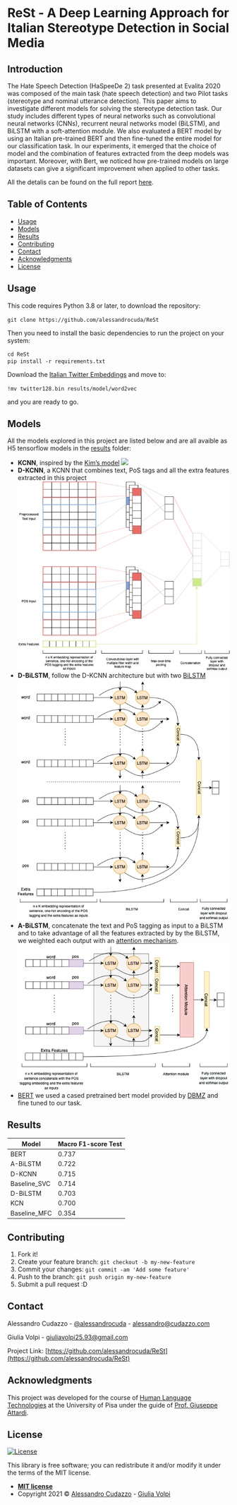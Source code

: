 # ReSt - A Deep Learning Approach for Italian Stereotype Detection in Social Media
## Introduction
The Hate Speech Detection (HaSpeeDe 2) task presented at Evalita 2020  was composed of the main task (hate speech detection) and two Pilot tasks (stereotype and nominal utterance detection). This paper aims to investigate different models for solving the stereotype detection task. Our study includes different types of neural networks such as convolutional neural networks (CNNs), recurrent neural networks model (BiLSTM), and BiLSTM with a soft-attention module. We also evaluated a BERT model by using an Italian pre-trained BERT and then fine-tuned the entire model for our classification task. In our experiments, it emerged that the choice of model and the combination of features extracted from the deep models was important. Moreover, with Bert, we noticed how pre-trained models on large datasets can give a significant improvement when applied to other tasks.

All the detalis can be found on the full report [here](https://github.com/alessandrocuda/ReSt/blob/main/report/HLT_Stereotype_detection_19_20.pdf).

## Table of Contents 
- [Usage](#usage)
- [Models](#models)
- [Results](#Results)
- [Contributing](#contributing)
- [Contact](#contact)
- [Acknowledgments](#Acknowledgments)
- [License](#license)

## Usage
This code requires Python 3.8 or later, to download the repository:

`git clone https://github.com/alessandrocuda/ReSt`

Then you need to install the basic dependencies to run the project on your system:

```
cd ReSt
pip install -r requirements.txt
```

Download the [Italian Twitter Embeddings](http://www.italianlp.it/download-italian-twitter-embeddings/) and move to:

`!mv twitter128.bin results/model/word2vec`

and you are ready to go.

## Models 
All the models explored in this project are listed below and are all avaible as H5 tensorflow models in the [results](https://github.com/alessandrocuda/ReSt/tree/main/results/model) folder:
- **KCNN**, inspired by the [Kim’s model](https://arxiv.org/pdf/1408.5882.pdf)
![](https://www.researchgate.net/profile/Aleksander-Smywinski-Pohl/publication/331643881/figure/fig2/AS:735079986900994@1552268134872/Illustration-of-Kim-CNN-model-architecture.png)
- **D-KCNN**, a KCNN that combines text, PoS tags and all the extra features extracted in this project 
![](https://github.com/alessandrocuda/ReSt/blob/main/report/assest/double_cnn.png?raw=true)
- **D-BiLSTM**, follow the D-KCNN architecture but with two [BiLSTM](https://paperswithcode.com/method/bilstm)
![](https://github.com/alessandrocuda/ReSt/blob/main/report/assest/double_bilstm-2.png?raw=true)
- **A-BiLSTM**, concatenate the text and PoS tagging as input to a BiLSTM and to take advantage of all the features extracted by by the BiLSTM, we weighted each output with an [attention mechanism](https://aclanthology.org/W18-6226/).
![](https://github.com/alessandrocuda/ReSt/blob/main/report/assest/attention_bilstm2.png?raw=true)
- [BERT](https://arxiv.org/pdf/1810.04805.pdf) we used a cased pretrained bert model provided by [DBMZ](https://github.com/dbmdz/berts) and fine tuned to our task.



## Results
| Model  | Macro F1-score Test |
| ------------- | ------------- |
| BERT  | 0.737  |
| A-BiLSTM  |  0.722 |
| D-KCNN  |  0.715 |
| Baseline_SVC  |  0.714 |
| D-BiLSTM  |  0.703  |
| KCN  |  0.700  |
| Baseline_MFC  |  0.354  |

## Contributing
 
1. Fork it!
2. Create your feature branch: `git checkout -b my-new-feature`
3. Commit your changes: `git commit -am 'Add some feature'`
4. Push to the branch: `git push origin my-new-feature`
5. Submit a pull request :D

<!-- CONTACT -->
## Contact

Alessandro Cudazzo - [@alessandrocuda](https://twitter.com/alessandrocuda) - alessandro@cudazzo.com

Giulia Volpi - giuliavolpi25.93@gmail.com

Project Link: [https://github.com/alessandrocuda/ReSt](https://github.com/alessandrocuda/ReSt)

## Acknowledgments
This project was developed for the course of [Human Language Technologies](https://elearning.di.unipi.it/course/view.php?id=180) at the University of Pisa under the guide of [Prof. Giuseppe Attardi](http://pages.di.unipi.it/attardi/).

<!-- LICENSE -->
## License
[![License](http://img.shields.io/:license-mit-blue.svg?style=flat-square)](http://badges.mit-license.org)

This library is free software; you can redistribute it and/or modify it under
the terms of the MIT license.

- **[MIT license](LICENSE)**
- Copyright 2021 ©  <a href="https://alessandrocudazzo.it" target="_blank">Alessandro Cudazzo</a> - <a href="mailto:giuliavolpi25.93@gmail.com">Giulia Volpi</a>